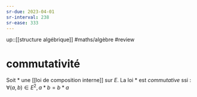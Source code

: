 ```yaml
---
sr-due: 2023-04-01
sr-interval: 238
sr-ease: 333
---
```

up::[[structure algébrique]]
#maths/algèbre #review 
# commutativité
Soit $*$ une [[loi de composition interne]] sur $E$.
La loi $*$ est _commutative_ ssi :
$\forall(a,b)\in E^2, a*b=b*a$

